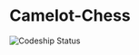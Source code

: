 Camelot-Chess
=============

![Codeship Status](https://codeship.com/projects/59b6ba90-d6e0-0134-6ded-3a9d3eea3b3f/status?branch=testing_suite)


